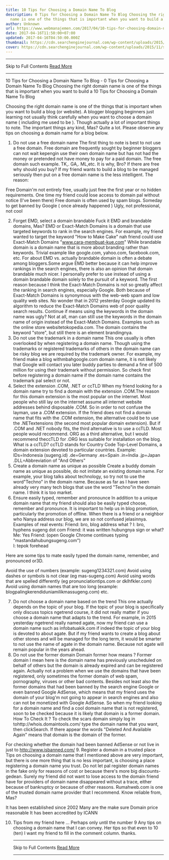 ```yaml
---
title: 10 Tips for Choosing a Domain Name To Blog
description: 0 Tips for Choosing a Domain Name To Blog Choosing the right domain
  name is one of the things that is important when you want to build a
author: Unknown
url: https://www.webmanajemen.com/2017/04/10-tips-for-choosing-domain-name-to-blog.html
date: 2017-04-16T11:50:00+07:00
updated: 2017-04-16T04:50:00.000Z
thumbnail: https://cdn.searchenginejournal.com/wp-content/uploads/2015/11/shutterstock_213667126.jpg
cover: https://cdn.searchenginejournal.com/wp-content/uploads/2015/11/shutterstock_213667126.jpg
---
```


<hr/> Skip to Full Contents <a href="https://www.webmanajemen.com/2017/04/10-tips-for-choosing-domain-name-to-blog.html" rel="follow" class="button" id="read-more">Read More</a> <hr/> 10 Tips for Choosing a Domain Name To Blog - 0 Tips for Choosing a Domain Name To Blog Choosing the right domain name is one of the things that is important when you want to build a 10 Tips for Choosing a Domain Name To Blog


 Choosing the right domain name is one of the things that is important when you want to build a blog (or website). 
A blogger blogging beginners just learning not usually think carefully when you want to choose a domain name (  including me used to be  ). 
Though actually a lot of important things to note. 
The important things any kind, Mas? 
Quite a lot. 
Please observe any tips on choosing a domain name for a blog below. 

 1. Do not use a free domain name 
The first thing to note is best to not use a free domain. 
Free domain are frequently sought by beginner bloggers can not wait kepengin use their own domain name but has not had the money or pretended not have money to pay for a paid domain. 
The free domain such example. TK,. GA,. ML,etc. 
It is why, Bro? If there are free why should you buy? 
If my friend wants to build a blog to be managed seriously then put on a free domain name is the less intelligent. 
The reason: 

 Free Domain'm not entirely free, usually just free the first year or no hidden requirements. One time my friend could lose access to domain pal without notice (I've been there) 
 Free domain is often used by spam blogs. Someday to get banned by Google (  once already happened  ) 
 Ugly, not professional, not cool 

 2. Forget EMD, select a domain brandable 
Fuck it EMD and brandable domains, Mas? 
EMD or Exact-Match Domains is a domain that use targeted keywords to rank in the search engines. 
For example, my friend wanted to target the keyword "How to Make Cake" nah friend could use Exact-Match Domains "www.cara-membuat-kue.com" 
While brandable domain is a domain name that is more about branding rather than keywords. Trivial example like google.com, yahoo.com, facebook.com, etc. 
For about EMD vs. actually brandable domain is often a debate among bloggers.Some argue EMD better because it can help improve rankings in the search engines, there is also an opinion that domain brandable much nicer. 
I personally prefer to use instead of using a domain brandable domain solely to the pursuit of a keyword. 
The first reason because I think the Exact-Match Domains is not so greatly affect the ranking in search engines, especially Google. 
Both because of Exact-Match Domains is synonymous with the web-web spam and low quality web sites. 
No wonder that in 2012 yesterday  Google updated its algorithm to reduce the Exact-Match Domains web of poor quality search results. 
Continue if means using the keywords in the domain name was ugly? 
Not at all, man can still use the keywords in the domain name of origin instead of the Exact-Match Domains. 
Examples such as the online store websitetokopedia.com. The domain contains the keyword "store", but still there is an element brandingnya. 
 3. Do not use the trademark in a domain name 
This one usually is often overlooked by when registering a domain name. 
Though using the trademarks or registered trademarks of others in the domain name can be risky blog we are required by the trademark owner. 
For example, my friend make a blog withmbahgoogle.com domain name, it is not likely that Google will contact you later buddy parties to demand a fine of 500 million for using their trademark without permission. 
So check first before registering a domain name if the domain name contains the trademark pal select or not. 
 4. Select the extension .COM, .NET or ccTLD 
When my friend looking for a domain name try to find a domain with the extension .COM.The reason for this domain extension is the most popular on the internet. 
Most people who still lay on the internet assume all internet website addresses behind disposable .COM. So in order to not confuse the layman, use a .COM extension. 
If the friend does not find a domain name that fits with the .COM extension, the alternative could be to use the .NETextensions (the second most popular domain extension). 
But if .COM and .NET nobody fits, the third alternative is to use a ccTLD. 
Most people would recommend. ORG as a third alternative, but I would recommend theccTLD for .ORG less suitable for installation on the blog. 
What is a ccTLD? 
ccTLD stands for Country Code Top-Level Domains, a domain extension devoted to particular countries. 
Example: 
IDs=Indonesia (sugeng.id) 
.de=Germany 
.es=Spain 
.in=India 
.jp=Japan 
.DLL=Abbreviation of "And Others" 
 5. Create a domain name as unique as possible 
Create a buddy domain name as unique as possible, do not imitate an existing domain name. 
For example, your blog talks about technology, so try not to use the word"Techno" in the domain name. 
Because as far as I have seen already very many tech blogs that use the word "Techno"in the domain name. 
I think it is too market. 
 6. Ensure easily typed, remember and pronounce 
In addition to a unique domain name that my friend should also be easily typed choose, remember and pronounce. It is important to help us in blog promotion, particularly the promotion of offline. 
When there is a friend or a neighbor who Nanya address our blog, we are so not confused jelasinnya. 
Examples of real events: 
Friend: bro, blog address what ?
I: bro, hyphens sugeng dot com 
Friend: it was written hubungnya sign or what? 
Me: Yes 
Friend:  (open Google Chrome continues typing "mastandahubungsugeng.com")  
I: tepok forehead 

Here are some tips to mate easily typed the domain name, remember, and pronounced or3D. 

 Avoid the use of numbers (example: sugeng1234321.com) 
 Avoid using dashes or symbols is not clear (eg mas-sugeng.com) 
 Avoid using words that are spelled differently (eg pronunciationtips.com or dklhfkler.com) 
 Avoid using domain names that are too long (example: blogpalingkerendiduniamilikmassugeng.com) 
 etc. 

 7. Do not choose a domain name based on the trend 
This one actually depends on the topic of your blog. If the topic of your blog is specifically only discuss topics ngetrend course, it did not really matter if you choose a domain name that adapts to the trend. 
For example, in 2015 yesterday ngetrend really named agate, now my friend can use a domain name such as infobatuakik.com if indeed the topic of your blog is devoted to about agate. 
But if my friend wants to create a blog about other stones and will be managed for the long term, it would be smarter to not use the name of agate in the domain name. 
Because not agate will remain popular in the years ahead. 
 8. Do not use the former domain 
Domain former how means ? 
Former domain I mean here is the domain name has previously unscheduled on behalf of others but the domain is already expired and can be registered again. 
Actually not a problem when we use the domains that have been registered, only sometimes the former domain of web spam, pornography, viruses or other bad contents. 
Besides not least also the former domains that had been banned by the search engine Google or even banned Google AdSense, which means that my friend uses the domain of your blog'm not going to appear in search engines and also can not  be monetized  with Google AdSense. 
So when my friend looking for a domain name and find a cool domain name that is not registered, soon to be checked because it is likely that domain is a former domain. 
How To Check It ? 
To check the scars domain simply log in tohttp://whois.domaintools.com/ type the domain name that you want, then clickSearch. 
If there appear the words "Deleted And Available Again" means that domain is the domain of the former. 
 
For checking whether the domain had been banned AdSense or not live in just to http://www.isbanned.com/ 
 9. Register a domain in a trusted place 
Tips on choosing a domain name that I mentioned above are very important, but there is one more thing that is no less important, is choosing a place registering a domain name you trust. 
Do not let pal register domain names in the fake only for reasons of cost or because there's more big discounts-gedean. 
Surely my friend did not want to lose access to the domain friend have for providers of domain name disappeared without a trace, either because of bankruptcy or because of other reasons. 
Rumahweb.com is one of the trusted domain name provider that I recommend. 
Know reliable from, Mas? 

 It has been established since 2002 
 Many are the make sure 
 Domain price reasonable 
 It has been  accredited by ICANN  

 10. Tips from my friend here ... 
Perhaps only until the number 9 Any tips on choosing a domain name that I can convey. 
Her tips so that even to 10 (ten) I want my friend to fill in the comment column. 
thanks. <hr/> Skip to Full Contents <a href="https://www.webmanajemen.com/2017/04/10-tips-for-choosing-domain-name-to-blog.html" rel="follow" class="button" id="read-more">Read More</a> <hr/>